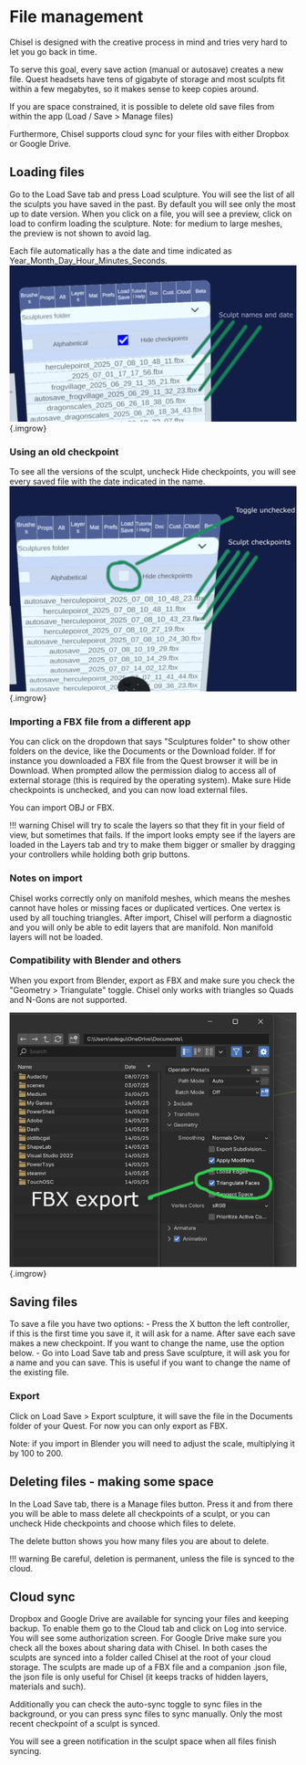 # File management

Chisel is designed with the creative process in mind and tries very hard to let you go back in time.

To serve this goal, every save action (manual or autosave) creates a new file. Quest headsets have tens of gigabyte of storage and most sculpts fit within a few megabytes, so it makes sense to keep copies around.

If you are space constrained, it is possible to delete old save files from within the app (Load / Save > Manage files)

Furthermore, Chisel supports cloud sync for your files with either Dropbox or Google Drive.

## Loading files

Go to the Load Save tab and press Load sculpture. You will see the list of all the sculpts you have saved in the past. By default you will see only the most up to date version. When you click on a file, you will see a preview, click on load to confirm loading the sculpture. Note: for medium to large meshes, the preview is not shown to avoid lag.

Each file automatically has a the date and time indicated as Year_Month_Day_Hour_Minutes_Seconds.
![Load files](../img/loadfile.png){.imgrow}

### Using an old checkpoint

To see all the versions of the sculpt, uncheck Hide checkpoints, you will see every saved file with the date indicated in the name.
![Checkpoints](../img/checkpoints.png){.imgrow}

### Importing a FBX file from a different app

You can click on the dropdown that says "Sculptures folder" to show other folders on the device, like the Documents or the Download folder. If for instance you downloaded a FBX file from the Quest browser it will be in Download. When prompted allow the permission dialog to access all of external storage (this is required by the operating system). Make sure Hide checkpoints is unchecked, and you can now load external files.

You can import OBJ or FBX.

!!! warning
    Chisel will try to scale the layers so that they fit in your field of view, but sometimes that fails. If the import looks empty see if the layers are loaded in the Layers tab and try to make them bigger or smaller by dragging your controllers while holding both grip buttons.
### Notes on import

Chisel works correctly only on manifold meshes, which means the meshes cannot have holes or missing faces or duplicated vertices. One vertex is used by all touching triangles. After import, Chisel will perform a diagnostic and you will only be able to edit layers that are manifold. Non manifold layers will not be loaded.
### Compatibility with Blender and others

When you export from Blender, export as FBX and make sure you check the "Geometry > Triangulate" toggle. Chisel only works with triangles so Quads and N-Gons are not supported.

![Blender](../img/triangulate.png){.imgrow}
## Saving files

To save a file you have two options: - Press the X button the left controller, if this is the first time you save it, it will ask for a name. After save each save makes a new checkpoint. If you want to change the name, use the option below. - Go into Load Save tab and press Save sculpture, it will ask you for a name and you can save. This is useful if you want to change the name of the existing file.
### Export

Click on Load Save > Export sculpture, it will save the file in the Documents folder of your Quest. For now you can only export as FBX.

Note: if you import in Blender you will need to adjust the scale, multiplying it by 100 to 200.
## Deleting files - making some space

In the Load Save tab, there is a Manage files button. Press it and from there you will be able to mass delete all checkpoints of a sculpt, or you can uncheck Hide checkpoints and choose which files to delete.

The delete button shows you how many files you are about to delete.

!!! warning
    Be careful, deletion is permanent, unless the file is synced to the cloud.
## Cloud sync

Dropbox and Google Drive are available for syncing your files and keeping backup. To enable them go to the Cloud tab and click on Log into service. You will see some authorization screen. For Google Drive make sure you check all the boxes about sharing data with Chisel. In both cases the sculpts are synced into a folder called Chisel at the root of your cloud storage. The sculpts are made up of a FBX file and a companion .json file, the json file is only useful for Chisel (it keeps tracks of hidden layers, materials and such).

Additionally you can check the auto-sync toggle to sync files in the background, or you can press sync files to sync manually. Only the most recent checkpoint of a sculpt is synced.

You will see a green notification in the sculpt space when all files finish syncing.
